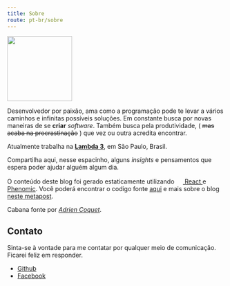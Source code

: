 ```yaml
---
title: Sobre
route: pt-br/sobre
---
```

<img src="/assets/chico.png" width="150">

Desenvolvedor por paixão, ama como a programação pode te levar a vários caminhos e infinitas possíveis soluções. Em constante busca por novas maneiras de se **criar** _software_. Também busca pela produtividade, ( ~~mas acaba na procrastinação~~ ) que vez ou outra acredita encontrar.

Atualmente trabalha na <a href="https://www.lambda3.com.br/" target="_blank">**Lambda 3**</a>, em São Paulo, Brasil.

Compartilha aqui, nesse espacinho, alguns _insights_ e pensamentos que espera poder ajudar alguém algum dia.

O conteúdo deste blog foi gerado estaticamente utilizando
<a href="https://facebook.github.io/react/" target="_blank">
  <img alt="" src="/assets/react.svg" class="no-style" width="16" height="16" />
  React
</a>
e <a href="https://phenomic.io/" target="_blank">Phenomic</a>. Você poderá encontrar o codigo fonte [aqui](https://github.com/chicocode/chicocodeio) e mais sobre o blog [neste metapost](/pt-br/stack-do-blog/).

Cabana fonte por <a href="https://www.behance.net/coquet_adrien/" target="_blank">_Adrien Coquet_</a>.

Contato
---
Sinta-se à vontade para me contatar por qualquer meio de comunicação.
Ficarei feliz em responder.

* [Github](https://github.com/chicocode)
* [Facebook](https://www.facebook.com/japa.f)
